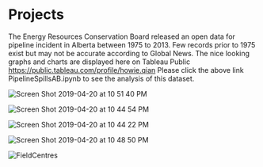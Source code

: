 # Projects
The Energy Resources Conservation Board released an open data for pipeline incident in Alberta between 1975 to 2013. Few records prior to 1975 exist but may not be accurate according to Global News. The nice looking graphs and charts are displayed here on Tableau Public
https://public.tableau.com/profile/howie.qian  Please click the above link PipelineSpillsAB.ipynb to see the analysis of this dataset.

![Screen Shot 2019-04-20 at 10 51 40 PM](https://user-images.githubusercontent.com/44904887/56465658-e9441500-63be-11e9-8cf7-ddbc729003d9.png)

![Screen Shot 2019-04-20 at 10 44 54 PM](https://user-images.githubusercontent.com/44904887/56465664-1a244a00-63bf-11e9-9b42-a703111e4e58.png)

![Screen Shot 2019-04-20 at 10 44 22 PM](https://user-images.githubusercontent.com/44904887/56465667-30caa100-63bf-11e9-8f8d-e92c1f114147.png)

![Screen Shot 2019-04-20 at 10 48 50 PM](https://user-images.githubusercontent.com/44904887/56465665-24dedf00-63bf-11e9-9f45-3479a23d10b4.png)

![FieldCentres](https://user-images.githubusercontent.com/44904887/56672147-26383200-6673-11e9-9bce-3317119cbadb.PNG)


